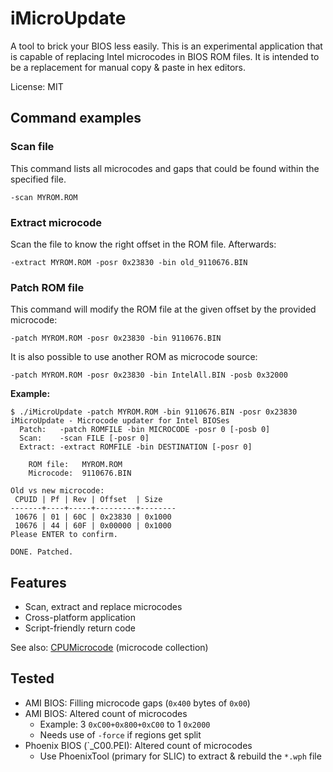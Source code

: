 # iMicroUpdate

A tool to brick your BIOS less easily.
This is an experimental application that is capable of replacing Intel microcodes in BIOS ROM files.
It is intended to be a replacement for manual copy & paste in hex editors.

License: MIT

## Command examples

### Scan file

This command lists all microcodes and gaps that could be found within the specified file.

	-scan MYROM.ROM


### Extract microcode

Scan the file to know the right offset in the ROM file. Afterwards:

	-extract MYROM.ROM -posr 0x23830 -bin old_9110676.BIN


### Patch ROM file

This command will modify the ROM file at the given offset by the provided microcode:

	-patch MYROM.ROM -posr 0x23830 -bin 9110676.BIN

It is also possible to use another ROM as microcode source:

	-patch MYROM.ROM -posr 0x23830 -bin IntelAll.BIN -posb 0x32000

**Example:**

	$ ./iMicroUpdate -patch MYROM.ROM -bin 9110676.BIN -posr 0x23830
	iMicroUpdate - Microcode updater for Intel BIOSes
	  Patch:   -patch ROMFILE -bin MICROCODE -posr 0 [-posb 0]
	  Scan:    -scan FILE [-posr 0]
	  Extract: -extract ROMFILE -bin DESTINATION [-posr 0]
	
		ROM file:   MYROM.ROM
		Microcode:  9110676.BIN
	
	Old vs new microcode:
	 CPUID | Pf | Rev | Offset  | Size
	-------+----+-----+---------+--------
	 10676 | 01 | 60C | 0x23830 | 0x1000
	 10676 | 44 | 60F | 0x00000 | 0x1000
	Please ENTER to confirm.
	
	DONE. Patched.


## Features

- Scan, extract and replace microcodes
- Cross-platform application
- Script-friendly return code

See also: [CPUMicrocode](https://github.com/platomav/CPUMicrocodes/) (microcode collection)


## Tested

- AMI BIOS: Filling microcode gaps (`0x400` bytes of `0x00`)
- AMI BIOS: Altered count of microcodes
	- Example: 3 `0xC00+0x800+0xC00` to 1 `0x2000`
	- Needs use of `-force` if regions get split
- Phoenix BIOS (`_C00.PEI): Altered count of microcodes
	- Use PhoenixTool (primary for SLIC) to extract & rebuild the `*.wph` file
